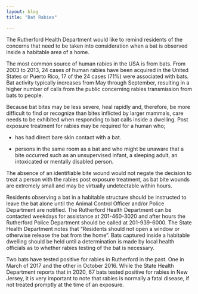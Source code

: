 ```yaml
---
layout: blog
title: "Bat Rabies"

---
```


The Rutherford Health Department would like to remind residents of the concerns that need to be taken into consideration when a bat is observed inside a habitable area of a home.

The most common source of human rabies in the USA is from bats. From 2003 to 2013, 24 cases of human rabies have been acquired in the United States or Puerto Rico, 17 of the 24 cases (71%) were associated with bats. Bat activity typically increases from May through September, resulting in a higher number of calls from the public concerning rabies transmission from bats to people.

Because bat bites may be less severe, heal rapidly and, therefore, be more difficult to find or recognize than bites inflicted by larger mammals, care needs to be exhibited when responding to bat calls inside a dwelling. Post exposure treatment for rabies may be required for a human who;

- has had direct bare skin contact with a bat.

- persons in the same room as a bat and who might be unaware that a bite occurred such as an unsupervised infant, a sleeping adult, an intoxicated or mentally disabled person.

The absence of an identifiable bite wound would not negate the decision to treat a person with the rabies post exposure treatment, as bat bite wounds are extremely small and may be virtually undetectable within hours.

Residents observing a bat in a habitable structure should be instructed to leave the bat alone until the Animal Control Officer and/or Police Department are notified. The Rutherford Health Department can be contacted weekdays for assistance at 201-460-3020 and after hours the Rutherford Police Department should be called at 201-939-6000. The State Health Department notes that “Residents should not open a window or otherwise release the bat from the home”. Bats captured inside a habitable dwelling should be held until a determination is made by local health officials as to whether rabies testing of the bat is necessary.

Two bats have tested positive for rabies in Rutherford in the past. One in March of 2017 and the other in October 2016. While the State Health Department reports that in 2020, 67 bats tested positive for rabies in New Jersey, it is very important to note that rabies is normally a fatal disease, if not treated promptly at the time of an exposure.
